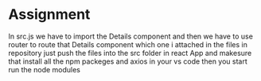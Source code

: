 # Assignment
In src.js we have to import the Details component and then we have to use router to route that Details component which one i attached in the files in repository just push the files into the src folder in react App and makesure that install all the npm packeges and axios in your vs code then you start run the node modules
